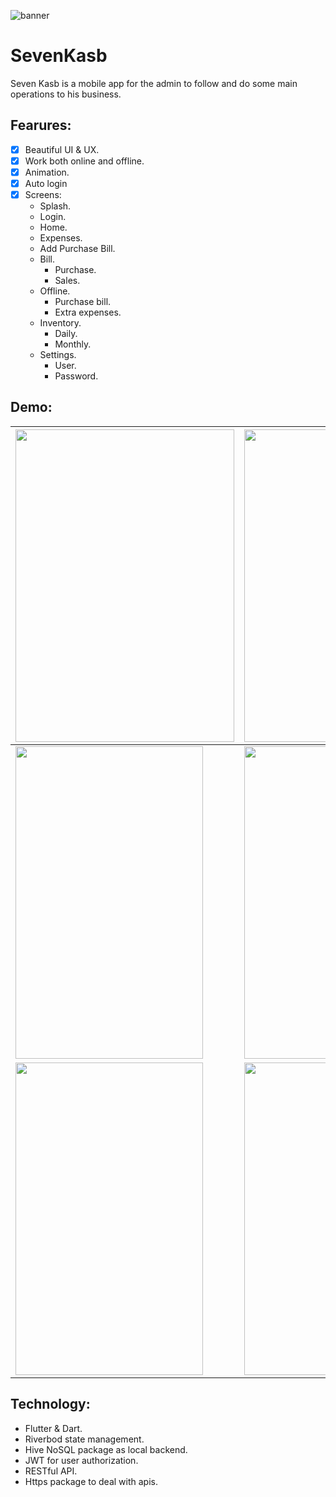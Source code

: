 ![banner](https://user-images.githubusercontent.com/58103293/147350309-f298cfe2-2abf-48b4-b09a-6e00df5272ff.png)
# SevenKasb
Seven Kasb is a mobile app for the admin to follow and do some main operations to his business.
## Fearures:
- [x] Beautiful UI & UX.
- [x] Work both online and offline. 
- [x] Animation.
- [x] Auto login
- [x] Screens:
    * Splash.
    * Login.
    * Home.
    * Expenses.
    * Add Purchase Bill.
    * Bill.
        - Purchase.
        - Sales.
    * Offline.
        - Purchase bill.
        - Extra expenses.
    * Inventory.
        - Daily.
        - Monthly.  
    * Settings.
        - User.
        - Password.
        
## Demo:
| <img src="https://user-images.githubusercontent.com/58103293/147123629-81dc38ab-6b05-412a-b0e5-0c7e1602ecee.png" width="350" height="500"> | <img src="https://user-images.githubusercontent.com/58103293/147123634-47f32c32-235b-42f0-b54b-4d49cd25ba74.png" width="350" height="500"> | <img src="https://user-images.githubusercontent.com/58103293/147123642-99e681f5-8cc7-4aff-8b6d-ffcbf79f3e7c.png" width="350" height="500"> | <img src="https://user-images.githubusercontent.com/58103293/147123647-9852bb32-174e-41f6-8c64-573bbd35a93c.png" width="350" height="500"> |
|--------------------------------------------------------------------------------------------------------------------------------------------|--------------------------------------------------------------------------------------------------------------------------------------------|--------------------------------------------------------------------------------------------------------------------------------------------|--------------------------------------------------------------------------------------------------------------------------------------------|
| <img src="https://user-images.githubusercontent.com/58103293/147123650-b974ce21-3052-4096-b2e3-3fa9f9192b68.png" width="300" height="500"> | <img src="https://user-images.githubusercontent.com/58103293/147123652-f40c15aa-50ec-4583-8321-29c9456b66a0.png" width="300" height="500"> | <img src="https://user-images.githubusercontent.com/58103293/147123627-e22aff27-0108-4ded-84b2-6f36c87a9a4d.png" width="300" height="500"> | <img src="https://user-images.githubusercontent.com/58103293/147123619-b58bc027-195d-4826-908f-0853aaffe0b4.png" width="300" height="500"> |
| <img src="https://user-images.githubusercontent.com/58103293/147123621-f9cee618-7d6f-4423-b87b-45e1f7481aa4.png" width="300" height="500"> | <img src="https://user-images.githubusercontent.com/58103293/147123600-4dd9f1d3-a5c2-4046-bea6-de8043dd83e4.png" width="300" height="500"> | <img src="https://user-images.githubusercontent.com/58103293/147123613-2e7c6c55-cce2-409d-beec-b409a4b2c608.png" width="300" height="500"> |                                                                                                                                            |

<!-- <img src="https://user-images.githubusercontent.com/58103293/147123629-81dc38ab-6b05-412a-b0e5-0c7e1602ecee.png" width="250" height="500">
<img src="https://user-images.githubusercontent.com/58103293/147123634-47f32c32-235b-42f0-b54b-4d49cd25ba74.png" width="250" height="500">
<img src="https://user-images.githubusercontent.com/58103293/147123647-9852bb32-174e-41f6-8c64-573bbd35a93c.png" width="250" height="500">
<img src="https://user-images.githubusercontent.com/58103293/147123642-99e681f5-8cc7-4aff-8b6d-ffcbf79f3e7c.png" width="250" height="500">
<img src="https://user-images.githubusercontent.com/58103293/147123650-b974ce21-3052-4096-b2e3-3fa9f9192b68.png" width="250" height="500">
<img src="https://user-images.githubusercontent.com/58103293/147123652-f40c15aa-50ec-4583-8321-29c9456b66a0.png" width="250" height="500">
<img src="https://user-images.githubusercontent.com/58103293/147123627-e22aff27-0108-4ded-84b2-6f36c87a9a4d.png" width="250" height="500">
<img src="https://user-images.githubusercontent.com/58103293/147123619-b58bc027-195d-4826-908f-0853aaffe0b4.png" width="250" height="500">
<img src="https://user-images.githubusercontent.com/58103293/147123621-f9cee618-7d6f-4423-b87b-45e1f7481aa4.png" width="250" height="500">
<img src="https://user-images.githubusercontent.com/58103293/147123600-4dd9f1d3-a5c2-4046-bea6-de8043dd83e4.png" width="250" height="500">
<img src="https://user-images.githubusercontent.com/58103293/147123613-2e7c6c55-cce2-409d-beec-b409a4b2c608.png" width="250" height="500">
 -->
  ## Technology:
- Flutter & Dart. 
- Riverbod state management.
- Hive NoSQL package as local backend.
- JWT for user authorization.
- RESTful API.
- Https package to deal with apis.
